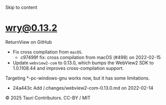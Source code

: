 Skip to content
# wry@0.13.2
ReturnView on GitHub
  * Fix cross compilation from `macOS`. 
    * c97499f fix: cross compilation from macOS (#498) on 2022-02-15
  * Update `webview2-com` to 0.13.0, which bumps the WebView2 SDK to 1.0.1108.44 and improves cross-compilation support.


Targeting *-pc-windows-gnu works now, but it has some limitations.
  * 24a443c Add /.changes/webview2-com-0.13.0.md on 2022-02-14


© 2025 Tauri Contributors. CC-BY / MIT
